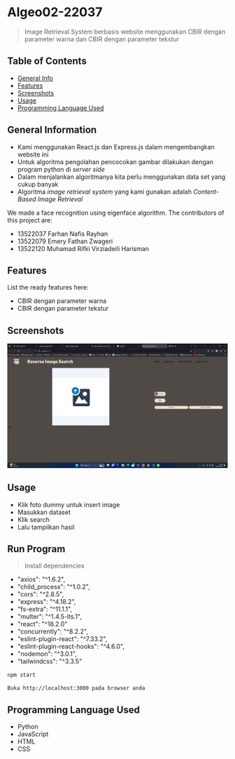 # Algeo02-22037

> Image Retrieval System berbasis website menggunakan CBIR dengan parameter warna dan CBIR dengan parameter tekstur

## Table of Contents

- [General Info](#general-information)
- [Features](#features)
- [Screenshots](#screenshots)
- [Usage](#usage)
- [Programming Language Used](#programming-language-used)
<!-- * [Contact](#contact) -->

## General Information

- Kami menggunakan React.js dan Express.js dalam mengembangkan website ini
- Untuk algoritma pengolahan pencocokan gambar dilakukan dengan program python di _server side_
- Dalam menjalankan algoritmanya kita perlu menggunakan data set yang cukup banyak
- Algoritma _image retrieval system_ yang kami gunakan adalah _Content-Based Image Retrieval_

We made a face recognition using eigenface algorithm.
The contributors of this project are:

- 13522037 Farhan Nafis Rayhan
- 13522079 Emery Fathan Zwageri
- 13522120 Muhamad Rifki Virziadeili Harisman

## Features

List the ready features here:

- CBIR dengan parameter warna
- CBIR dengan parameter tekstur

## Screenshots

![image](uploads\readme\readme.jpg)

## Usage

- Klik foto dummy untuk insert image
- Masukkan dataset
- Klik search
- Lalu tampilkan hasil

## Run Program

> Install dependencies

- "axios": "^1.6.2",
- "child_process": "^1.0.2",
- "cors": "^2.8.5",
- "express": "^4.18.2",
- "fs-extra": "^11.1.1",
- "multer": "^1.4.5-lts.1",
- "react": "^18.2.0"
- "concurrently": "^8.2.2",
- "eslint-plugin-react": "^7.33.2",
- "eslint-plugin-react-hooks": "^4.6.0",
- "nodemon": "^3.0.1",
- "tailwindcss": "^3.3.5"

```
npm start
```

```
Buka http://localhost:3000 pada browser anda
```

## Programming Language Used

- Python
- JavaScript
- HTML
- CSS
